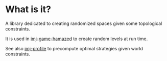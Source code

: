 # What is it?

A library dedicated to creating randomized spaces given some topological constraints.

It is used in [imj-game-hamazed](/imj-game-hamazed) to create random levels at run time.

See also [imj-profile](/imj-profile) to precompute optimal strategies given world constraints.
